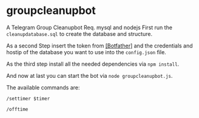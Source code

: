 # groupcleanupbot
A Telegram Group Cleanupbot
Req. mysql and nodejs
First run the ```cleanupdatabase.sql``` to create the database and structure. 

As a second Step insert the token from [[Botfather]](https://t.me/botfather) and the credentials and hostip of the database you want to use into the ```config.json``` file.

As the third step install all the needed dependencies via ```npm install```.

And now at last you can start the bot via ```node groupcleanupbot.js```.

The available commands are:

```/settimer $timer```
  
```/offtime```

